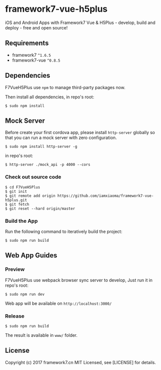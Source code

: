# framework7-vue-h5plus
iOS and Android Apps with Framework7 Vue &amp; H5Plus - develop, build and deploy - free and open source!

## Requirements

* framework7 `^1.6.5`
* framework7-vue `^0.8.5`

## Dependencies

F7VueH5Plus use `npm` to manage third-party packages now.

Then install all dependencies, in repo's root:

```
$ sudo npm install 
```

## Mock Server

Before create your first cordova app, please install `http-server` globally so that you can run a mock server with zero configuration.

```
$ sudo npm install http-server -g
```

in repo's root:

```
$ http-server ./mock_api -p 4000 --cors
```

### Check out source code

```
$ cd F7VueH5Plus  
$ git init   
$ git remote add origin https://github.com/iamxiaoma/framework7-vue-h5plus.git  
$ git fetch  
$ git reset --hard origin/master  
```

### Build the App

Run the following command to iteratively build the project:

```
$ sudo npm run build
```


## Web App Guides

### Preview

F7VueH5Plus use webpack browser sync server to develop, Just run it in repo's root:

```
$ sudo npm run dev
```

Web app will be available on `http://localhost:3000/`

### Release

```
$ sudo npm run build
```

The result is available in `www/` folder.

## License

Copyright (c) 2017 framework7.cn MIT Licensed, see [LICENSE] for details.

[http://framework7.cn]: http://framework7.cn